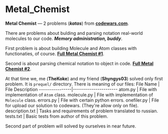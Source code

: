 # Metal_Chemist
**Metal Chemist** — 2 problems (***katas***) from **[codewars.com](https://www.codewars.com/)**.

There are problems about bulding and parsing notation real-world molecules to our code. ***Memory administration, buddy***.

First problem is about building Molecule and Atom classes with functionaties, of course. **[Full Metal Chemist #1](https://www.codewars.com/kata/5a27ca7ab6cfd70f9300007a)**.

Second is about parsing chemical notation to object in code. **[Full Metal Chemist #2](https://www.codewars.com/kata/5a529cced8e145207e000010)**.

At that time we, me (**TheKoke**) and my friend (**Shyngys03**) solved only first problem. It is `prequel/` directory.
There is meaning of our files:
 File Name      | File Description
----------------|----------------------
atom.py         | File with implementation of `Atom` class.
molecule.py     | File with implementation of `Molecule` class.
errors.py       | File with certain python errors.
onefiler.py     | File for upload our solution to codewars. (They're allow only on file).
description.txt | Tasks and requirements of problem translated to russian.
tests.txt       | Basic tests from author of this problem.

Second part of problem will solved by ourselves in near future.
